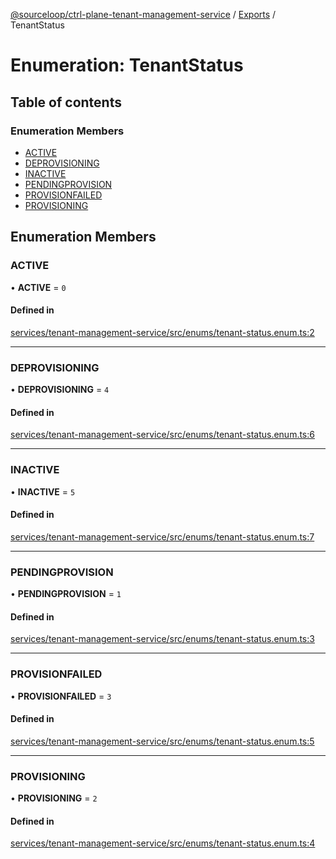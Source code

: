 [@sourceloop/ctrl-plane-tenant-management-service](../README.md) / [Exports](../modules.md) / TenantStatus

# Enumeration: TenantStatus

## Table of contents

### Enumeration Members

- [ACTIVE](TenantStatus.md#active)
- [DEPROVISIONING](TenantStatus.md#deprovisioning)
- [INACTIVE](TenantStatus.md#inactive)
- [PENDINGPROVISION](TenantStatus.md#pendingprovision)
- [PROVISIONFAILED](TenantStatus.md#provisionfailed)
- [PROVISIONING](TenantStatus.md#provisioning)

## Enumeration Members

### ACTIVE

• **ACTIVE** = ``0``

#### Defined in

[services/tenant-management-service/src/enums/tenant-status.enum.ts:2](https://github.com/sourcefuse/arc-saas/blob/c6084d0/services/tenant-management-service/src/enums/tenant-status.enum.ts#L2)

___

### DEPROVISIONING

• **DEPROVISIONING** = ``4``

#### Defined in

[services/tenant-management-service/src/enums/tenant-status.enum.ts:6](https://github.com/sourcefuse/arc-saas/blob/c6084d0/services/tenant-management-service/src/enums/tenant-status.enum.ts#L6)

___

### INACTIVE

• **INACTIVE** = ``5``

#### Defined in

[services/tenant-management-service/src/enums/tenant-status.enum.ts:7](https://github.com/sourcefuse/arc-saas/blob/c6084d0/services/tenant-management-service/src/enums/tenant-status.enum.ts#L7)

___

### PENDINGPROVISION

• **PENDINGPROVISION** = ``1``

#### Defined in

[services/tenant-management-service/src/enums/tenant-status.enum.ts:3](https://github.com/sourcefuse/arc-saas/blob/c6084d0/services/tenant-management-service/src/enums/tenant-status.enum.ts#L3)

___

### PROVISIONFAILED

• **PROVISIONFAILED** = ``3``

#### Defined in

[services/tenant-management-service/src/enums/tenant-status.enum.ts:5](https://github.com/sourcefuse/arc-saas/blob/c6084d0/services/tenant-management-service/src/enums/tenant-status.enum.ts#L5)

___

### PROVISIONING

• **PROVISIONING** = ``2``

#### Defined in

[services/tenant-management-service/src/enums/tenant-status.enum.ts:4](https://github.com/sourcefuse/arc-saas/blob/c6084d0/services/tenant-management-service/src/enums/tenant-status.enum.ts#L4)
